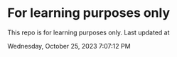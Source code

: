 # For learning purposes only
This repo is for learning purposes only.
Last updated at

Wednesday, October 25, 2023 7:07:12 PM

